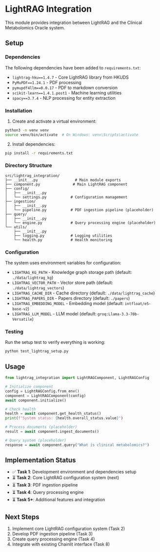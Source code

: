 # LightRAG Integration

This module provides integration between LightRAG and the Clinical Metabolomics Oracle system.

## Setup

### Dependencies

The following dependencies have been added to `requirements.txt`:

- `lightrag-hku==1.4.7` - Core LightRAG library from HKUDS
- `PyMuPDF==1.24.1` - PDF processing
- `pymupdf4llm==0.0.17` - PDF to markdown conversion
- `scikit-learn==1.4.1.post1` - Machine learning utilities
- `spacy==3.7.4` - NLP processing for entity extraction

### Installation

1. Create and activate a virtual environment:
```bash
python3 -m venv venv
source venv/bin/activate  # On Windows: venv\Scripts\activate
```

2. Install dependencies:
```bash
pip install -r requirements.txt
```

### Directory Structure

```
src/lightrag_integration/
├── __init__.py                 # Main module exports
├── component.py               # Main LightRAG component
├── config/
│   ├── __init__.py
│   └── settings.py           # Configuration management
├── ingestion/
│   ├── __init__.py
│   └── pipeline.py           # PDF ingestion pipeline (placeholder)
├── query/
│   ├── __init__.py
│   └── engine.py             # Query processing engine (placeholder)
└── utils/
    ├── __init__.py
    ├── logging.py            # Logging utilities
    └── health.py             # Health monitoring
```

### Configuration

The system uses environment variables for configuration:

- `LIGHTRAG_KG_PATH` - Knowledge graph storage path (default: `./data/lightrag_kg`)
- `LIGHTRAG_VECTOR_PATH` - Vector store path (default: `./data/lightrag_vectors`)
- `LIGHTRAG_CACHE_DIR` - Cache directory (default: `./data/lightrag_cache`)
- `LIGHTRAG_PAPERS_DIR` - Papers directory (default: `./papers`)
- `LIGHTRAG_EMBEDDING_MODEL` - Embedding model (default: `intfloat/e5-base-v2`)
- `LIGHTRAG_LLM_MODEL` - LLM model (default: `groq:Llama-3.3-70b-Versatile`)

### Testing

Run the setup test to verify everything is working:

```bash
python test_lightrag_setup.py
```

## Usage

```python
from lightrag_integration import LightRAGComponent, LightRAGConfig

# Initialize component
config = LightRAGConfig.from_env()
component = LightRAGComponent(config)
await component.initialize()

# Check health
health = await component.get_health_status()
print(f"System status: {health.overall_status.value}")

# Process documents (placeholder)
result = await component.ingest_documents()

# Query system (placeholder)
response = await component.query("What is clinical metabolomics?")
```

## Implementation Status

- ✅ **Task 1**: Development environment and dependencies setup
- ⏳ **Task 2**: Core LightRAG configuration system (next)
- ⏳ **Task 3**: PDF ingestion pipeline
- ⏳ **Task 4**: Query processing engine
- ⏳ **Task 5+**: Additional features and integration

## Next Steps

1. Implement core LightRAG configuration system (Task 2)
2. Develop PDF ingestion pipeline (Task 3)
3. Create query processing engine (Task 4)
4. Integrate with existing Chainlit interface (Task 8)